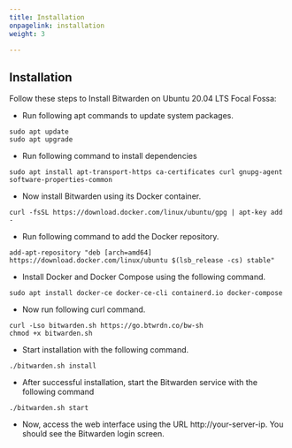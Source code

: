```yaml
---
title: Installation
onpagelink: installation
weight: 3

---
```


Installation
------------

Follow these steps to Install Bitwarden on Ubuntu 20.04 LTS Focal Fossa:

- Run following apt commands to update system packages.
 
 ```
sudo apt update
sudo apt upgrade
```

- Run following command to install dependencies
 
 ```
sudo apt install apt-transport-https ca-certificates curl gnupg-agent software-properties-common
```

- Now install Bitwarden using its Docker container.
 
 ```
curl -fsSL https://download.docker.com/linux/ubuntu/gpg | apt-key add -
```

- Run following command to add the Docker repository.
 
 ```
add-apt-repository "deb [arch=amd64] https://download.docker.com/linux/ubuntu $(lsb_release -cs) stable"
```

- Install Docker and Docker Compose using the following command.
 
 ```
sudo apt install docker-ce docker-ce-cli containerd.io docker-compose
```

- Now run following curl command.
 
 ```
curl -Lso bitwarden.sh https://go.btwrdn.co/bw-sh
chmod +x bitwarden.sh
```

- Start installation with the following command.
 
 ```
./bitwarden.sh install
```

- After successful installation, start the Bitwarden service with the following command
 
 ```
./bitwarden.sh start
```

- Now, access the web interface using the URL http://your-server-ip. You should see the Bitwarden login screen.
 